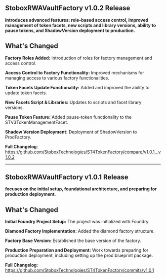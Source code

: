 ## **StoboxRWAVaultFactory v1.0.2 Release**
**introduces advanced features: role-based access control, improved management of token facets, new scripts and library versions, ability to pause tokens, and ShadowVersion deployment to production.**

## What's Changed
**Factory Roles Added:** Introduction of roles for factory management and access control.

**Access Control to Factory Functionality:** Improved mechanisms for managing access to various factory functionalities.

**Token Facets Update Functionality:** Added and improved the ability to update token facets.

**New Facets Script & Libraries:** Updates to scripts and facet library versions.

**Pause Token Feature:** Added pause-token functionality to the STV3TokenManagementFacet.

**Shadow Version Deployment:** Deployment of ShadowVersion to ProdFactory.

**Full Changelog**: https://github.com/StoboxTechnologies/ST4TokenFactory/compare/v1.0.1...v1.0.2

---

## **StoboxRWAVaultFactory v1.0.1 Release**
**focuses on the initial setup, foundational architecture, and preparing for production deployment.**

## What's Changed
**Initial Foundry Project Setup:** The project was initialized with Foundry.

**Diamond Factory Implementation:** Added the diamond factory structure.

**Factory Base Version:** Established the base version of the factory.

**Production Preparation and Deployment:** Work towards preparing for production deployment, including setting up the prod blueprint package.

**Full Changelog**: https://github.com/StoboxTechnologies/ST4TokenFactory/commits/v1.0.1
